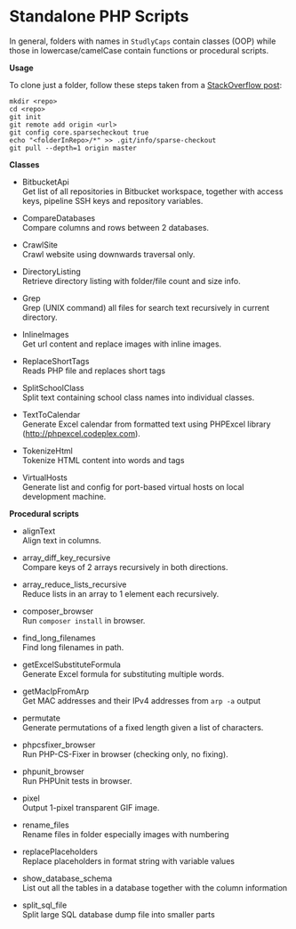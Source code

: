 Standalone PHP Scripts
======================

In general, folders with names in `StudlyCaps` contain classes (OOP) while those in lowercase/camelCase contain
functions or procedural scripts.

**Usage**

To clone just a folder, follow these steps taken from a [StackOverflow post](http://stackoverflow.com/questions/600079/is-there-any-way-to-clone-a-git-repositorys-sub-directory-only/28039894#28039894):
```
mkdir <repo>
cd <repo>
git init
git remote add origin <url>
git config core.sparsecheckout true
echo "<folderInRepo>/*" >> .git/info/sparse-checkout
git pull --depth=1 origin master
```

**Classes**
- BitbucketApi<br>
  Get list of all repositories in Bitbucket workspace, together with access keys, pipeline SSH keys
  and repository variables.

- CompareDatabases<br>
  Compare columns and rows between 2 databases.

- CrawlSite<br>
  Crawl website using downwards traversal only.

- DirectoryListing<br>
  Retrieve directory listing with folder/file count and size info.

- Grep<br>
  Grep (UNIX command) all files for search text recursively in current directory.

- InlineImages<br>
  Get url content and replace images with inline images.

- ReplaceShortTags<br>
  Reads PHP file and replaces short tags

- SplitSchoolClass<br>
  Split text containing school class names into individual classes.

- TextToCalendar<br>
  Generate Excel calendar from formatted text using PHPExcel library (http://phpexcel.codeplex.com).

- TokenizeHtml<br>
  Tokenize HTML content into words and tags

- VirtualHosts<br>
  Generate list and config for port-based virtual hosts on local development machine.

**Procedural scripts**
- alignText<br>
  Align text in columns.

- array_diff_key_recursive<br>
  Compare keys of 2 arrays recursively in both directions.

- array_reduce_lists_recursive<br>
  Reduce lists in an array to 1 element each recursively.

- composer_browser<br>
  Run `composer install` in browser.

- find_long_filenames<br>
  Find long filenames in path.

- getExcelSubstituteFormula<br>
  Generate Excel formula for substituting multiple words.

- getMacIpFromArp<br>
  Get MAC addresses and their IPv4 addresses from `arp -a` output

- permutate<br>
  Generate permutations of a fixed length given a list of characters.

- phpcsfixer_browser<br>
  Run PHP-CS-Fixer in browser (checking only, no fixing).

- phpunit_browser<br>
  Run PHPUnit tests in browser.

- pixel<br>
  Output 1-pixel transparent GIF image.

- rename_files<br>
  Rename files in folder especially images with numbering

- replacePlaceholders<br>
  Replace placeholders in format string with variable values

- show_database_schema<br>
  List out all the tables in a database together with the column information

- split_sql_file<br>
  Split large SQL database dump file into smaller parts
